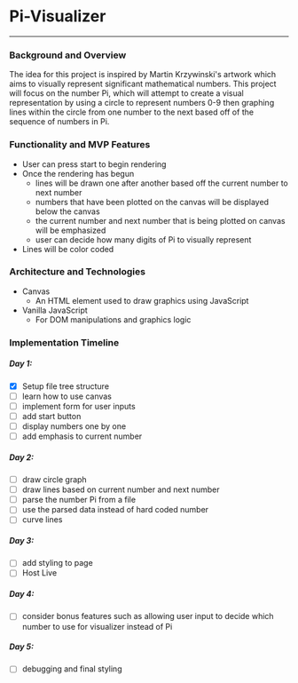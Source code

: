 # Pi-Visualizer
---
### Background and Overview
The idea for this project is inspired by Martin Krzywinski's artwork which aims to visually represent significant mathematical numbers.
This project will focus on the number Pi, which will attempt to create a visual representation by using a circle to represent numbers 0-9 then graphing lines within the circle from one number to the next based off of the sequence of numbers in Pi.

### Functionality and MVP Features
* User can press start to begin rendering
* Once the rendering has begun
  * lines will be drawn one after another based off the current number to next number
  * numbers that have been plotted on the canvas will be displayed below the canvas
  * the current number and next number that is being plotted on canvas will be emphasized
  * user can decide how many digits of Pi to visually represent
* Lines will be color coded
### Architecture and Technologies
* Canvas
  * An HTML element used to draw graphics using JavaScript
* Vanilla JavaScript
  * For DOM manipulations and graphics logic
### Implementation Timeline
##### Day 1:
- [x] Setup file tree structure
- [ ] learn how to use canvas
- [ ] implement form for user inputs
- [ ] add start button
- [ ] display numbers one by one 
- [ ] add emphasis to current number
##### Day 2:
- [ ] draw circle graph
- [ ] draw lines based on current number and next number
- [ ] parse the number Pi from a file
- [ ] use the parsed data instead of hard coded number
- [ ] curve lines
##### Day 3:
- [ ] add styling to page
- [ ] Host Live
##### Day 4:
- [ ] consider bonus features such as allowing user input to decide which number to use for visualizer instead of Pi
##### Day 5:
- [ ] debugging and final styling
